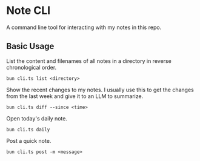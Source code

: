 # Note CLI

A command line tool for interacting with my notes in this repo.

## Basic Usage

List the content and filenames of all notes in a directory in reverse chronological order.

```
bun cli.ts list <directory>
```

Show the recent changes to my notes. I usually use this to get the changes from the last week and give it to an LLM to summarize.

```
bun cli.ts diff --since <time>
```

Open today's daily note.

```
bun cli.ts daily
```

Post a quick note.

```
bun cli.ts post -m <message>
```




